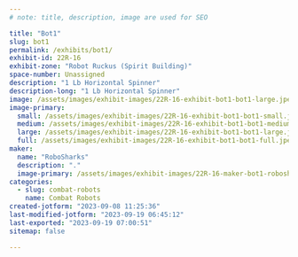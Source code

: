 ```yaml
---
# note: title, description, image are used for SEO

title: "Bot1"
slug: bot1
permalink: /exhibits/bot1/
exhibit-id: 22R-16
exhibit-zone: "Robot Ruckus (Spirit Building)"
space-number: Unassigned
description: "1 Lb Horizontal Spinner"
description-long: "1 Lb Horizontal Spinner"
image: /assets/images/exhibit-images/22R-16-exhibit-bot1-bot1-large.jpeg
image-primary: 
  small: /assets/images/exhibit-images/22R-16-exhibit-bot1-bot1-small.jpeg
  medium: /assets/images/exhibit-images/22R-16-exhibit-bot1-bot1-medium.jpeg
  large: /assets/images/exhibit-images/22R-16-exhibit-bot1-bot1-large.jpeg
  full: /assets/images/exhibit-images/22R-16-exhibit-bot1-bot1-full.jpeg
maker: 
  name: "RoboSharks"
  description: "."
  image-primary: /assets/images/exhibit-images/22R-16-maker-bot1-robosharks-logo-medium.jpg
categories: 
  - slug: combat-robots
    name: Combat Robots
created-jotform: "2023-09-08 11:25:36"
last-modified-jotform: "2023-09-19 06:45:12"
last-exported: "2023-09-19 07:00:51"
sitemap: false

---
```

